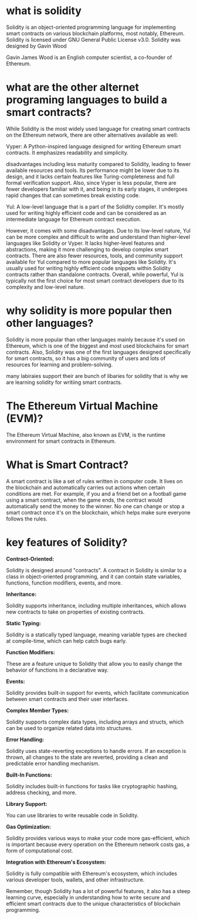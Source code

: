 # what is solidity

Solidity is an object-oriented programming language for implementing smart contracts on various blockchain platforms, most notably, Ethereum. Solidity is licensed under GNU General Public License v3.0. Solidity was designed by Gavin Wood

Gavin James Wood is an English computer scientist, a co-founder of Ethereum.

# what are the other alternet programing languages to build a smart contracts?


While Solidity is the most widely used language for creating smart contracts on the Ethereum network, there are other alternatives available as well:

Vyper: A Python-inspired language designed for writing Ethereum smart contracts. It emphasizes readability and simplicity.

 disadvantages including less maturity compared to Solidity, leading to fewer available resources and tools. Its performance might be lower due to its design, and it lacks certain features like Turing-completeness and full formal verification support. Also, since Vyper is less popular, there are fewer developers familiar with it, and being in its early stages, it undergoes rapid changes that can sometimes break existing code.

Yul: A low-level language that is a part of the Solidity compiler. It's mostly used for writing highly efficient code and can be considered as an intermediate language for Ethereum contract execution.

However, it comes with some disadvantages. Due to its low-level nature, Yul can be more complex and difficult to write and understand than higher-level languages like Solidity or Vyper. It lacks higher-level features and abstractions, making it more challenging to develop complex smart contracts. There are also fewer resources, tools, and community support available for Yul compared to more popular languages like Solidity. It's usually used for writing highly efficient code snippets within Solidity contracts rather than standalone contracts. Overall, while powerful, Yul is typically not the first choice for most smart contract developers due to its complexity and low-level nature.



# why solidity is more popular then other languages?

Solidity is more popular than other languages mainly because it's used on Ethereum, which is one of the biggest and most used blockchains for smart contracts. Also, Solidity was one of the first languages designed specifically for smart contracts, so it has a big community of users and lots of resources for learning and problem-solving.

many labiraies support their are bunch of libaries for solidity that is why we are learning solidity for writiing smart contracts.

# The Ethereum Virtual Machine (EVM)?

The Ethereum Virtual Machine, also known as EVM, is the runtime environment for smart contracts in Ethereum.

# What is Smart Contract?

A smart contract is like a set of rules written in computer code. It lives on the blockchain and automatically carries out actions when certain conditions are met. For example, if you and a friend bet on a football game using a smart contract, when the game ends, the contract would automatically send the money to the winner. No one can change or stop a smart contract once it's on the blockchain, which helps make sure everyone follows the rules.

# key features of Solidity?

**Contract-Oriented:**

 Solidity is designed around "contracts". A contract in Solidity is similar to a class in object-oriented programming, and it can contain state variables, functions, function modifiers, events, and more.

**Inheritance:** 

Solidity supports inheritance, including multiple inheritances, which allows new contracts to take on properties of existing contracts.

**Static Typing:** 

Solidity is a statically typed language, meaning variable types are checked at compile-time, which can help catch bugs early.

**Function Modifiers:**

 These are a feature unique to Solidity that allow you to easily change the behavior of functions in a declarative way.

**Events:**

 Solidity provides built-in support for events, which facilitate communication between smart contracts and their user interfaces.

**Complex Member Types:** 

Solidity supports complex data types, including arrays and structs, which can be used to organize related data into structures.

**Error Handling:**

 Solidity uses state-reverting exceptions to handle errors. If an exception is thrown, all changes to the state are reverted, providing a clean and predictable error handling mechanism.

**Built-In Functions:**

 Solidity includes built-in functions for tasks like cryptographic hashing, address checking, and more.

**Library Support:**

 You can use libraries to write reusable code in Solidity.

**Gas Optimization:** 

Solidity provides various ways to make your code more gas-efficient, which is important because every operation on the Ethereum network costs gas, a form of computational cost.

**Integration with Ethereum's Ecosystem:**

 Solidity is fully compatible with Ethereum's ecosystem, which includes various developer tools, wallets, and other infrastructure.

Remember, though Solidity has a lot of powerful features, it also has a steep learning curve, especially in understanding how to write secure and efficient smart contracts due to the unique characteristics of blockchain programming.





